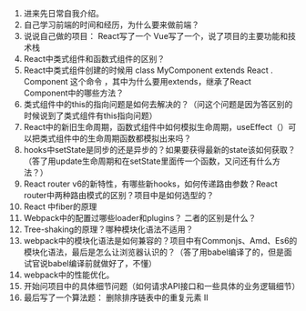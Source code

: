 1. 进来先日常自我介绍。
2. 自己学习前端的时间和经历，为什么要来做前端？
3. 说说自己做的项目：  React写了一个   Vue写了一个，说了项目的主要功能和技术栈
4. React中类式组件和函数式组件的区别？
5. React中类式组件创建的时候用
class MyComponent extends React . Component
这个命令 ，其中为什么要用extends，继承了React Component中的哪些方法？
6. 类式组件中的this的指向问题是如何去解决的？（问这个问题是因为答区别的时候说到了类式组件有this指向问题）
7. React中的新旧生命周期，函数式组件中如何模拟生命周期，useEffect（）可以把类式组件中的生命周期函数都模拟出来吗？
8. hooks中setState是同步的还是异步的？如果要获得最新的state该如何获取？（答了用update生命周期和在setState里面传一个函数，又问还有什么方法？）
9. React router v6的新特性，有哪些新hooks，如何传递路由参数？React router中两种路由模式的区别？项目中是如何选型的？
10. React 中fiber的原理
10. Webpack中的配置过哪些loader和plugins？ 二者的区别是什么？
11. Tree-shaking的原理？哪种模块化语法不适用？
12. webpack中的模块化语法是如何兼容的？项目中有Commonjs、Amd、Es6的模块化语法，最后是怎么让浏览器认识的？（答了用babel编译了的，但是面试官说babel编译前就做好了，不懂）
13. webpack中的性能优化。
11. 开始问项目中的具体细节问题（如何请求API接口和一些具体的业务逻辑细节）
12. 最后写了一个算法题：
删除排序链表中的重复元素 II